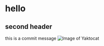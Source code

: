 # hello
## second header
this is a commit message
![Image of Yaktocat](https://octodex.github.com/images/yaktocat.png)
